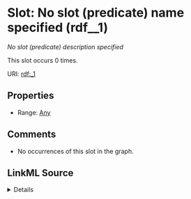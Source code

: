 

# Slot: No slot (predicate) name specified (rdf__1)


_No slot (predicate) description specified_






This slot occurs 0 times.


URI: [rdf:_1](http://www.w3.org/1999/02/22-rdf-syntax-ns#_1)



<!-- no inheritance hierarchy -->








## Properties

* Range: [Any](../classes/Any.md)





## Comments

* No occurrences of this slot in the graph.



## LinkML Source

<details>

```yaml
name: rdf__1
annotations:
  count:
    tag: count
    value: 0
description: No slot (predicate) description specified
title: No slot (predicate) name specified
comments:
- No occurrences of this slot in the graph.
from_schema: hydrology-kg
rank: 1000
slot_uri: rdf:_1
alias: rdf__1
range: Any

```
</details>